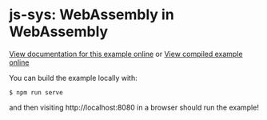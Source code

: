 # js-sys: WebAssembly in WebAssembly

[View documentation for this example online][dox] or [View compiled example
online][compiled]

[compiled]: https://wasm-bindgen.github.io/wasm-bindgen/exbuild/wasm-in-wasm/
[dox]: https://wasm-bindgen.github.io/wasm-bindgen/examples/wasm-in-wasm.html

You can build the example locally with:

```
$ npm run serve
```

and then visiting http://localhost:8080 in a browser should run the example!

